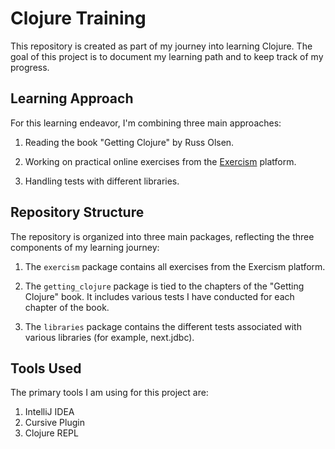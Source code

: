 # Clojure Training

This repository is created as part of my journey into learning Clojure. The goal of this project is to document my learning path and to keep track of my progress.

## Learning Approach

For this learning endeavor, I'm combining three main approaches:

1. Reading the book "Getting Clojure" by Russ Olsen.

2. Working on practical online exercises from the [Exercism](https://exercism.org/tracks/clojure) platform.

3. Handling tests with different libraries.

## Repository Structure

The repository is organized into three main packages, reflecting the three components of my learning journey:

1. The `exercism` package contains all exercises from the Exercism platform.

2. The `getting_clojure` package is tied to the chapters of the "Getting Clojure" book. It includes various tests I have conducted for each chapter of the book.

3. The `libraries` package contains the different tests associated with various libraries (for example, next.jdbc).

## Tools Used

The primary tools I am using for this project are:

1. IntelliJ IDEA
2. Cursive Plugin
3. Clojure REPL
